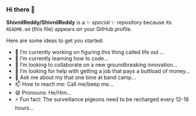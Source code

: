 ### Hi there 👋


**ShivnilReddy/ShivnilReddy** is a ✨ _special_ ✨ repository because its `README.md` (this file) appears on your GitHub profile.

Here are some ideas to get you started:

- 🔭 I’m currently working on figuring this thing called life out ...
- 🌱 I’m currently learning how to code...
- 👯 I’m looking to collaborate on a new groundbreaking innovation...
- 🤔 I’m looking for help with getting a job that pays a buttload of money...
- 💬 Ask me about my that one time at band camp...
- 📫 How to reach me: Call me/beep me...
- 😄 Pronouns: He/Him...
- ⚡ Fun fact: The surveillance pigeons need to be recharged every 12-18 hours...

